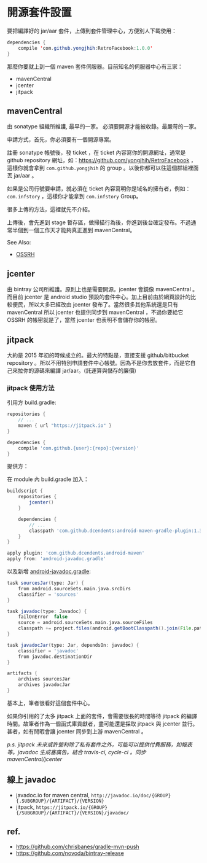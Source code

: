 # 開源套件設置

要把編譯好的 jar/aar 套件，上傳到套件管理中心，方便別人下載使用：

```java
dependencies {
    compile 'com.github.yongjhih:RetroFacebook:1.0.0'
}
```

那麼你要就上到一個 maven 套件伺服器。目前知名的伺服器中心有三家：

* mavenCentral
* jcenter
* jitpack

## mavenCentral

由 sonatype 組織所維護, 最早的一家。
必須要開源才能被收錄。最嚴苛的一家。

申請方式，首先，你必須要有一個開源專案。

註冊 sonatype 帳號後，發 ticket ，在 ticket 內容寫你的開源網址，通常是 github repository 網址，如：https://github.com/yongjhih/RetroFacebook ，這樣你就會拿到 `com.github.yongjhih` 的 group 。以後你都可以往這個群組裡面丟 jar/aar 。

如果是公司行號要申請，就必須在 ticket 內容寫明你是域名的擁有者，例如：`com.infstory` ，這樣你才能拿到 `com.infstory` Group。

很多上傳的方法，這裡就先不介紹。

上傳後，會先進到 stage 暫存區，做掃描行為後，你進到後台確定發布。不過通常半個到一個工作天才能夠真正進到 mavenCentral。

See Also:

* [OSSRH](http://central.sonatype.org/pages/ossrh-guide.html)

## jcenter

由 bintray 公司所維護。原則上也是需要開源。jcenter 會鏡像 mavenCentral 。而目前 jcenter 是 android studio 預設的套件中心。加上目前由於網頁設計的比較便民，所以大多已經改由 jcenter 發布了。當然很多其他系統還是只有 mavenCentral 所以 jcenter 也提供同步到 mavenCentral ，不過你要給它 OSSRH 的帳密就是了，當然 jcenter 也表明不會儲存你的帳密。

## jitpack

大約是 2015 年初的時候成立的。最大的特點是，直接支援 github/bitbucket repository 。所以不用特別申請套件中心帳號。因為不是你去放套件，而是它自己來拉你的源碼來編譯 jar/aar。(託運算與儲存的廉價)

### jitpack 使用方法

引用方 build.gradle:

```gradle
repositories {
    // ...
    maven { url "https://jitpack.io" }
}

dependencies {
    compile 'com.github.{user}:{repo}:{version}'
}
```

提供方：

在 module 內 build.gradle 加入：

```gradle
buildscript {
    repositories {
        jcenter()
    }

    dependencies {
        // ...
        classpath 'com.github.dcendents:android-maven-gradle-plugin:1.3'
    }
}

apply plugin: 'com.github.dcendents.android-maven'
apply from: 'android-javadoc.gradle'
```

以及新增 [android-javadoc.gradle](https://gist.github.com/yongjhih/3f1ed93c80e0b248cf55):

```gradle
task sourcesJar(type: Jar) {
    from android.sourceSets.main.java.srcDirs
    classifier = 'sources'
}

task javadoc(type: Javadoc) {
    failOnError  false
    source = android.sourceSets.main.java.sourceFiles
    classpath += project.files(android.getBootClasspath().join(File.pathSeparator))
}

task javadocJar(type: Jar, dependsOn: javadoc) {
    classifier = 'javadoc'
    from javadoc.destinationDir
}

artifacts {
    archives sourcesJar
    archives javadocJar
}
```

基本上，筆者很看好這個套件中心。

如果你引用的了太多 jitpack 上面的套件，會需要很長的時間等待 jitpack 的編譯時間。故筆者作為一個函式庫貢獻者，盡可能還是採取 jitpack 與 jcenter 並行。甚者，如有閒暇會讓 jcenter 同步到上游 mavenCentral 。

*p.s. jitpack 未來或許營利除了私有套件之外，可能可以提供付費服務，如報表等。javadoc 生成塞廣告。結合 travis-ci, cycle-ci 。同步 mavenCentral/jcenter*

## 線上 javadoc

* javadoc.io for maven central, `http://javadoc.io/doc/{GROUP}{.SUBGROUP}/{ARTIFACT}/{VERSION}`
* jitpack, `https://jitpack.io/{GROUP}{/SUBGROUP}/{ARTIFACT}/{VERSION}/javadoc/`

## ref.

* https://github.com/chrisbanes/gradle-mvn-push
* https://github.com/novoda/bintray-release
